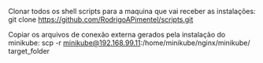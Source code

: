 Clonar todos os shell scripts para a maquina que vai receber as instalações: git clone https://github.com/RodrigoAPimentel/scripts.git

Copiar os arquivos de conexão externa gerados pela instalação do minikube: scp -r minikube@192.168.99.11:/home/minikube/nginx/minikube/ target_folder
